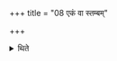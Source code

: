 +++
title = "08 एकं वा स्तम्बम्"

+++

<details><summary>थिते</summary>

8. Or, having traced a line only round one cluster, he cuts it completely.
</details>
